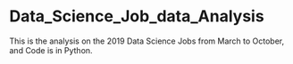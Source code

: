# Data_Science_Job_data_Analysis
This is the analysis on the 2019 Data Science Jobs from March to October, and Code is in Python.
